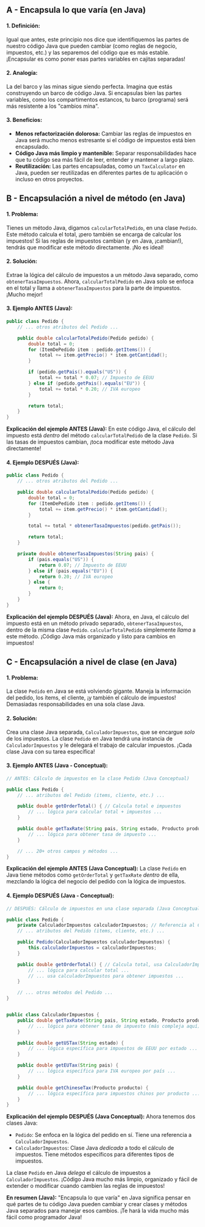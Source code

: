 ## A - Encapsula lo que varía (en Java)

#### 1. **Definición:**

Igual que antes, este principio nos dice que identifiquemos las partes de nuestro código Java que pueden cambiar (como reglas de negocio, impuestos, etc.) y las separemos del código que es más estable. ¡Encapsular es como poner esas partes variables en cajitas separadas!

#### 2. **Analogía:**

La del barco y las minas sigue siendo perfecta. Imagina que estás construyendo un barco de código Java. Si encapsulas bien las partes variables, como los compartimentos estancos, tu barco (programa) será más resistente a los "cambios mina".

#### 3. **Beneficios:**

- **Menos refactorización dolorosa:** Cambiar las reglas de impuestos en Java será mucho menos estresante si el código de impuestos está bien encapsulado.
- **Código Java más limpio y mantenible:** Separar responsabilidades hace que tu código sea más fácil de leer, entender y mantener a largo plazo.
- **Reutilización:** Las partes encapsuladas, como un `TaxCalculator` en Java, pueden ser reutilizadas en diferentes partes de tu aplicación o incluso en otros proyectos.

## B - Encapsulación a nivel de método (en Java)

#### 1. **Problema:**

Tienes un método Java, digamos `calcularTotalPedido`, en una clase `Pedido`. Este método calcula el total, ¡pero también se encarga de calcular los impuestos! Si las reglas de impuestos cambian (y en Java, ¡cambian!), tendrás que modificar este método directamente. ¡No es ideal!

#### 2. **Solución:**

Extrae la lógica del cálculo de impuestos a un método Java separado, como `obtenerTasaImpuestos`. Ahora, `calcularTotalPedido` en Java solo se enfoca en el total y llama a `obtenerTasaImpuestos` para la parte de impuestos. ¡Mucho mejor!

#### 3. **Ejemplo ANTES (Java):**

```java
public class Pedido {
    // ... otros atributos del Pedido ...

    public double calcularTotalPedido(Pedido pedido) {
        double total = 0;
        for (ItemDePedido item : pedido.getItems()) {
            total += item.getPrecio() * item.getCantidad();
        }

        if (pedido.getPais().equals("US")) {
            total += total * 0.07; // Impuesto de EEUU
        } else if (pedido.getPais().equals("EU")) {
            total += total * 0.20; // IVA europeo
        }

        return total;
    }
}
```

**Explicación del ejemplo ANTES (Java):**
En este código Java, el cálculo del impuesto está _dentro_ del método `calcularTotalPedido` de la clase `Pedido`. Si las tasas de impuestos cambian, ¡toca modificar este método Java directamente!

#### 4. **Ejemplo DESPUÉS (Java):**

```java
public class Pedido {
    // ... otros atributos del Pedido ...

    public double calcularTotalPedido(Pedido pedido) {
        double total = 0;
        for (ItemDePedido item : pedido.getItems()) {
            total += item.getPrecio() * item.getCantidad();
        }

        total += total * obtenerTasaImpuestos(pedido.getPais());

        return total;
    }

    private double obtenerTasaImpuestos(String pais) {
        if (pais.equals("US")) {
            return 0.07; // Impuesto de EEUU
        } else if (pais.equals("EU")) {
            return 0.20; // IVA europeo
        } else {
            return 0;
        }
    }
}
```

**Explicación del ejemplo DESPUÉS (Java):**
Ahora, en Java, el cálculo del impuesto está en un método privado separado, `obtenerTasaImpuestos`, dentro de la misma clase `Pedido`. `calcularTotalPedido` simplemente _llama_ a este método. ¡Código Java más organizado y listo para cambios en impuestos!

## C - Encapsulación a nivel de clase (en Java)

#### 1. **Problema:**

La clase `Pedido` en Java se está volviendo gigante. Maneja la información del pedido, los ítems, el cliente, ¡y también el cálculo de impuestos! Demasiadas responsabilidades en una sola clase Java.

#### 2. **Solución:**

Crea una clase Java separada, `CalculadorImpuestos`, que se encargue _solo_ de los impuestos. La clase `Pedido` en Java tendrá una instancia de `CalculadorImpuestos` y le delegará el trabajo de calcular impuestos. ¡Cada clase Java con su tarea específica!

#### 3. **Ejemplo ANTES (Java - Conceptual):**

```java
// ANTES: Cálculo de impuestos en la clase Pedido (Java Conceptual)

public class Pedido {
    // ... atributos del Pedido (items, cliente, etc.) ...

    public double getOrderTotal() { // Calcula total e impuestos
        // ... lógica para calcular total + impuestos ...
    }

    public double getTaxRate(String pais, String estado, Producto producto) { // Calcula tasa de impuesto
        // ... lógica para obtener tasa de impuesto ...
    }

    // ... 20+ otros campos y métodos ...
}
```

**Explicación del ejemplo ANTES (Java Conceptual):**
La clase `Pedido` en Java tiene métodos como `getOrderTotal` y `getTaxRate` _dentro_ de ella, mezclando la lógica del negocio del pedido con la lógica de impuestos.

#### 4. **Ejemplo DESPUÉS (Java - Conceptual):**

```java
// DESPUÉS: Cálculo de impuestos en una clase separada (Java Conceptual)

public class Pedido {
    private CalculadorImpuestos calculadorImpuestos; // Referencia al Calculador de Impuestos
    // ... atributos del Pedido (items, cliente, etc.) ...

    public Pedido(CalculadorImpuestos calculadorImpuestos) {
        this.calculadorImpuestos = calculadorImpuestos;
    }

    public double getOrderTotal() { // Calcula total, usa CalculadorImpuestos
        // ... lógica para calcular total ...
        // ... usa calculadorImpuestos para obtener impuestos ...
    }

    // ... otros métodos del Pedido ...
}


public class CalculadorImpuestos {
    public double getTaxRate(String pais, String estado, Producto producto) {
        // ... lógica para obtener tasa de impuesto (más compleja aquí) ...
    }

    public double getUSTax(String estado) {
        // ... lógica específica para impuestos de EEUU por estado ...
    }

    public double getEUTax(String pais) {
        // ... lógica específica para IVA europeo por país ...
    }

    public double getChineseTax(Producto producto) {
        // ... lógica específica para impuestos chinos por producto ...
    }
}
```

**Explicación del ejemplo DESPUÉS (Java Conceptual):**
Ahora tenemos dos clases Java:

- `Pedido`: Se enfoca en la lógica del pedido en sí. Tiene una referencia a `CalculadorImpuestos`.
- `CalculadorImpuestos`: Clase Java _dedicada_ a todo el cálculo de impuestos. Tiene métodos específicos para diferentes tipos de impuestos.

La clase `Pedido` en Java _delega_ el cálculo de impuestos a `CalculadorImpuestos`. ¡Código Java mucho más limpio, organizado y fácil de extender o modificar cuando cambien las reglas de impuestos!

**En resumen (Java):** "Encapsula lo que varía" en Java significa pensar en qué partes de tu código Java pueden cambiar y crear clases y métodos Java separados para manejar esos cambios. ¡Te hará la vida mucho más fácil como programador Java!

